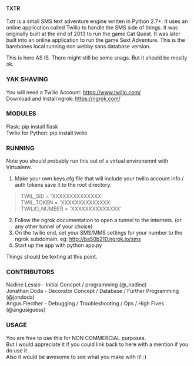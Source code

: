 #### TXTR ############################################

Txtr is a small SMS text adventure engine written in Python 2.7+. It uses an online application called Twilio to handle the SMS side of things. 
It was originally built at the end of 2013 to run the game Cat Quest. It was later built into an online application to run the game Sext Adventure. 
This is the barebones local running non webby sans database version. <br />

This is here AS IS. There might still be some snags. But it should be mostly ok. 

### YAK SHAVING ###############################################

You will need a Twilio Account: https://www.twilio.com/ <br />
Download and Install ngrok:  https://ngrok.com/ <br />

### MODULES ###############################################

Flask: pip install flask <br />
Twilio for Python: pip install twilio <br />

### RUNNING ###############################################

Note you should probably run this out of a virtual environemnt with Virtualenv. 

1) Make your own keys.cfg file that will include your twilio account info / auth tokens save it to the root directory.<br />

<blockquote>
TWIL_SID = 'XXXXXXXXXXXXXX' <br />
TWIL_TOKEN = 'XXXXXXXXXXXXXX' <br />
TWILIO_NUMBER = 'XXXXXXXXXXXXXX' <br />
</blockquote>

2) Follow the ngrok documentation to open a tunnel to the internets. (or any other tunnel of your choice)<br />
3) On the twilio end, set your SMS/MMS settings for your number to the ngrok subdomain. eg: http://ba50b210.ngrok.io/sms <br />
4) Start up the app with python app.py<br />

Things should be texting at this point.<br />

### CONTRIBUTORS ####################################

Nadine Lessio - Initial Concpet / programming (@_nadine)  <br />
Jonathan Doda - Decorator Concept / Database / Further Programming (@jondoda) <br />
Angus Flecther - Debugging / Troubleshooting / Ops / High Fives (@angusiguess) <br />

### USAGE ####################################

You are free to use this for NON COMMERCIAL purposes. <br />
But I would appreciate it if you could link back to here with a mention if you do use it. <br />
Also it would be awesome to see what you make with it! :)<br />